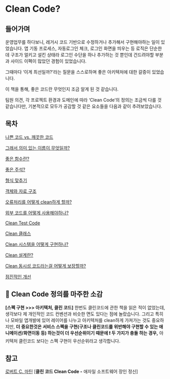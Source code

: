 # Clean Code?


## 들어가며

운영업무를 하다보니, 레거시 코드 기반으로 수정하거나 추가해서 구현해야하는 일이 있었습니다. 앱 기동 프로세스, 자동로그인 체크, 로그인 화면을 띄우는 등 로직은 단순한데 구조가 얼키고 설킨 상태라 로그인 수단을 하나 추가하는 것 뿐인데 건드려야할 부분과 사이드 이펙이 많았던 경험이 있었습니다. 

그때마다 ‘이게 최선일까?’라는 질문을 스스로하며 좋은 아키텍처에 대한 갈증이 있었습니다.

이 책을 통해, 좋은 코드란 무엇인지 조금 알게 된 것 같습니다.

팀원 의견, 각 프로젝트 환경과 도메인에 따라 ‘Clean Code’의 정의는 조금씩 다를 것 같습니다만, 기본적으로 모두가 공감할 것 같은 요소들을 다음과 같이 추려보았습니다.


## 목차

[나쁜 코드 vs. 깨끗한 코드](https:/github.com/synature14/Clean_Code/blob/main/객체와%20자료%20구조.md)

[그래서 의미 있는 이름이 무엇일까?](https://www.notion.so/34bda82a207f41939256a94560bdd16f)

[좋은 함수란?](https://www.notion.so/ee76e35d7ea14319906e0498954aef0e)

[좋은 주석?](https://www.notion.so/34f905980dc14c7f9addbc4f0752e575)

[형식 맞추기](https://www.notion.so/c226e9aa31ea4ede879985e6a9c8a2ae)

[객체와 자료 구조](https://www.notion.so/b6da7471dac647358365d0654b93fa5d)

[오류처리를 어떻게 clean하게 할까?](https://www.notion.so/clean-4a4cd1e9840549d2b33fb71529eff0e5)

[외부 코드를 어떻게 사용해야하나?](https://www.notion.so/5a376737a59d476ca87d993543e213b7)

[Clean Test Code](https://www.notion.so/Clean-Test-Code-d6e9e0d8d3e846419d1e4d49db95c1a6)

[Clean 클래스](https://www.notion.so/Clean-9e6743fad38040d1b4c599d959a6d5a3)

[Clean 시스템을 어떻게 구현하나?](https://www.notion.so/Clean-c07fe3e7608746499c3a3a461d49633d)

[Clean 설계란?](https://www.notion.so/Clean-90f47975ea7b4b968340ffd5a844bf69)

[Clean 동시성 코드라는걸 어떻게 보장할까?](https://www.notion.so/Clean-59ffa27a73d74bfa90b52176e6c8a22c)

[점진적인 개선](https://www.notion.so/9e3a92b2bb1a4dbb8fb3ba96085f273d)


## 💬 Clean Code 정의를 마주한 소감

**[스펙 구현 >>> 아키텍처, 클린 코드]** 
한번도 클린코드에 관한 책을 읽은 적이 없었는데, 생각보다 제 개인적인 코드 컨벤션과 비슷한 면도 있다는 점에 놀랐습니다. 
그리고 특히나 모바일 앱개발에 있어 레이어를 나누고 아키텍처를 clean하게 가져가는 것도 중요하지만, **더 중요한것은 서비스 스펙을 구현(구조나 클린코드를 위반해야 구현할 수 있는 애니메이션/화면이동 등) 하는것이 더 우선순위이기 때문에 ❗️ 두 가지가 충돌 하는 경우,** 아키텍처 클린코드 보다는 스펙 구현이 우선순위라고 생각합니다.


## 참고

[로버트 C. 마틴](https://www.aladin.co.kr/search/wsearchresult.aspx?AuthorSearch=%eb%a1%9c%eb%b2%84%ed%8a%b8+C.+%eb%a7%88%ed%8b%b4@182538&BranchType=9) [****클린 코드 Clean Code -**** 애자일 소프트웨어 장인 정신]

